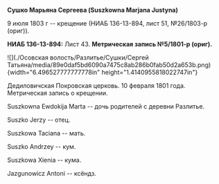 **Сушко Марьяна Сергеева (Suszkowna Marjana Justyna)**

9 июля 1803 г -- крещение (НИАБ 136-13-894, лист 51, №26/1803-р (ориг)).

**НИАБ 136-13-894:** Лист 43. **Метрическая запись №5/1801-р (ориг).**

![](./Осовская волость/Разлитье/Сушки/Сергей Татьяна/media/89e0daf5bd6090a7475c8ab286b0fab50d2a653b.png){width="6.496527777777778in"
height="1.4140955818022747in"}

Дедиловичская Покровская церковь. 10 февраля 1801 года. Метрическая
запись о крещении.

Suszkowna Ewdokija Marta -- дочь родителей с деревни Разлитье.

Suszko Jerzy -- отец.

Suszkowa Taciana -- мать.

Suszko Andrzey -- кум.

Suszkowa Xienia -- кума.

Jazgunowicz Antoni -- ксёндз.
